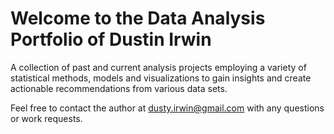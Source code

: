 # Welcome to the Data Analysis Portfolio of Dustin Irwin 

A collection of past and current analysis projects employing a variety of statistical methods, models and visualizations to gain insights and create actionable recommendations from various data sets. 

Feel free to contact the author at dusty.irwin@gmail.com with any questions or work requests. 
